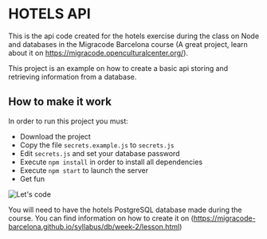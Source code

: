# HOTELS API

This is the api code created for the hotels exercise during the class on Node and databases in the Migracode Barcelona course (A great project, learn about it on https://migracode.openculturalcenter.org/).

This project is an example on how to create a basic api storing and retrieving information from a database.

## How to make it work

In order to run this project you must:

* Download the project
* Copy the file `secrets.example.js` to `secrets.js`
* Edit `secrets.js` and set your database password
* Execute `npm install` in order to install all dependencies
* Execute `npm start` to launch the server
* Get fun

![Let's code](https://tenor.com/zm3t.gif)

You will need to have the hotels PostgreSQL database made during the course. You can find information on how to create it on (https://migracode-barcelona.github.io/syllabus/db/week-2/lesson.html)



